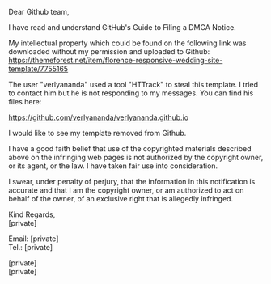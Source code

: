 Dear Github team,

I have read and understand GitHub's Guide to Filing a DMCA Notice.

My intellectual property which could be found on the following link was downloaded without my permission and uploaded to Github: https://themeforest.net/item/florence-responsive-wedding-site-template/7755165

The user "verlyananda" used a tool "HTTrack" to steal this template. I tried to contact him but he is not responding to my messages. You can find his files here: 

https://github.com/verlyananda/verlyananda.github.io

I would like to see my template removed from Github.

I have a good faith belief that use of the copyrighted materials described above on the infringing web pages is not authorized by the copyright owner, or its agent, or the law. I have taken fair use into consideration.

I swear, under penalty of perjury, that the information in this notification is accurate and that I am the copyright owner, or am authorized to act on behalf of the owner, of an exclusive right that is allegedly infringed.

Kind Regards,  
[private]  

Email: [private]  
Tel.: [private]

[private]  
[private] 
